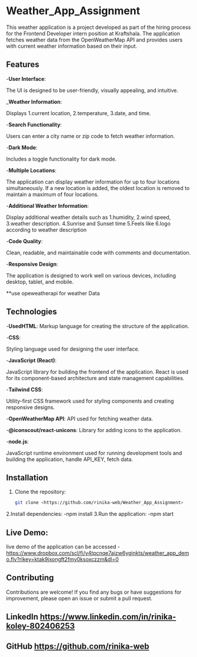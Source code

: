 # Weather_App_Assignment

This weather application is a project developed as part of the hiring process for the Frontend Developer intern position at Kraftshala. The application fetches weather data from the OpenWeatherMap API and provides users with current weather information based on their input.

## Features

-**User Interface**: 

The UI is designed to be user-friendly, visually appealing, and intuitive.

_**Weather Information**: 

Displays 
   1.current location, 
   2.temperature, 
   3.date, and time.

-**Search Functionality**: 

Users can enter a city name or zip code to fetch weather information.

-**Dark Mode**: 

Includes a toggle functionality for dark mode.

-**Multiple Locations**: 

The application can display weather information for up to four locations simultaneously. If a new location is added, the oldest location is removed to maintain a maximum of four locations.

-**Additional Weather Information**:

Display additional weather details such as 1.humidity, 
2.wind speed,
3.weather description.
4.Sunrise and Sunset time
5.Feels like
6.logo according to weather description 

-**Code Quality**: 

Clean, readable, and maintainable code with comments and documentation.

-**Responsive Design**: 

The application is designed to work well on various devices, including desktop, tablet, and mobile.

**use opeweatherapi for weather  Data

## Technologies 

-**UsedHTML**: 
Markup language for creating the structure of the application.

-**CSS**: 

Styling language used for designing the user interface.

-**JavaScript (React)**: 

JavaScript library for building the frontend of the application. React is used for its component-based architecture and state management capabilities.

-**Tailwind CSS**: 

Utility-first CSS framework used for styling components and creating responsive designs.

-**OpenWeatherMap API**: API used for fetching weather data.

-**@iconscout/react-unicons**: Library for adding icons to the application.

-**node.js**:

JavaScript runtime environment used for running development tools and building the application, handle API_KEY, fetch data.

## Installation

1. Clone the repository:

   ```bash
   git clone <https://github.com/rinika-web/Weather_App_Assignment>

2.Install dependencies:
   -npm install
3.Run the application:
   -npm start


## Live Demo:
live demo of the application can be accessed - https://www.dropbox.com/scl/fi/y4tpcnqe7aizw6yginkts/weather_app_demo.flv?rlkey=ktak9jxongft2fmy0ksoxczzm&dl=0

## Contributing
Contributions are welcome! If you find any bugs or have suggestions for improvement, please open an issue or submit a pull request.

## LinkedIn <https://www.linkedin.com/in/rinika-koley-802406253>
## GitHub <https://github.com/rinika-web>
